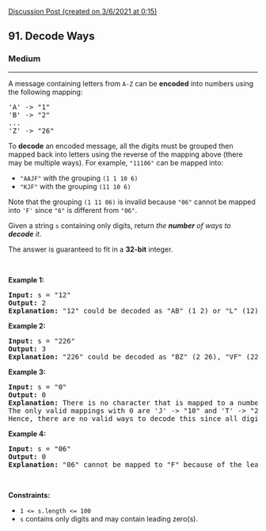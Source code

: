 [Discussion Post (created on 3/6/2021 at 0:15)](https://leetcode.com/problems/decode-ways/discuss/1311907/Python-Memoization-%2B-BackTracking)  
<h2>91. Decode Ways</h2><h3>Medium</h3><hr><div><p>A message containing letters from <code>A-Z</code> can be <strong>encoded</strong> into numbers using the following mapping:</p>

<pre>'A' -&gt; "1"
'B' -&gt; "2"
...
'Z' -&gt; "26"
</pre>

<p>To <strong>decode</strong> an encoded message, all the digits must be grouped then mapped back into letters using the reverse of the mapping above (there may be multiple ways). For example, <code>"11106"</code> can be mapped into:</p>

<ul>
	<li><code>"AAJF"</code> with the grouping <code>(1 1 10 6)</code></li>
	<li><code>"KJF"</code> with the grouping <code>(11 10 6)</code></li>
</ul>

<p>Note that the grouping <code>(1 11 06)</code> is invalid because <code>"06"</code> cannot be mapped into <code>'F'</code> since <code>"6"</code> is different from <code>"06"</code>.</p>

<p>Given a string <code>s</code> containing only digits, return <em>the <strong>number</strong> of ways to <strong>decode</strong> it</em>.</p>

<p>The answer is guaranteed to fit in a <strong>32-bit</strong> integer.</p>

<p>&nbsp;</p>
<p><strong>Example 1:</strong></p>

<pre><strong>Input:</strong> s = "12"
<strong>Output:</strong> 2
<strong>Explanation:</strong> "12" could be decoded as "AB" (1 2) or "L" (12).
</pre>

<p><strong>Example 2:</strong></p>

<pre><strong>Input:</strong> s = "226"
<strong>Output:</strong> 3
<strong>Explanation:</strong> "226" could be decoded as "BZ" (2 26), "VF" (22 6), or "BBF" (2 2 6).
</pre>

<p><strong>Example 3:</strong></p>

<pre><strong>Input:</strong> s = "0"
<strong>Output:</strong> 0
<strong>Explanation:</strong> There is no character that is mapped to a number starting with 0.
The only valid mappings with 0 are 'J' -&gt; "10" and 'T' -&gt; "20", neither of which start with 0.
Hence, there are no valid ways to decode this since all digits need to be mapped.
</pre>

<p><strong>Example 4:</strong></p>

<pre><strong>Input:</strong> s = "06"
<strong>Output:</strong> 0
<strong>Explanation:</strong> "06" cannot be mapped to "F" because of the leading zero ("6" is different from "06").
</pre>

<p>&nbsp;</p>
<p><strong>Constraints:</strong></p>

<ul>
	<li><code>1 &lt;= s.length &lt;= 100</code></li>
	<li><code>s</code> contains only digits and may contain leading zero(s).</li>
</ul>
</div>